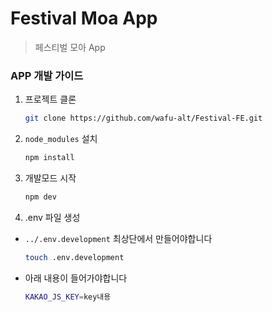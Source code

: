 # Festival Moa App

> 페스티벌 모아 App

### APP 개발 가이드

1. 프로젝트 클론

   ```sh
   git clone https://github.com/wafu-alt/Festival-FE.git
   ```

2. `node_modules` 설치

   ```sh
   npm install
   ```

3. 개발모드 시작

   ```sh
   npm dev
   ```

4. .env 파일 생성

- `../.env.development` 최상단에서 만들어야합니다

  ```sh
  touch .env.development
  ```

- 아래 내용이 들어가야합니다
  ```sh
  KAKAO_JS_KEY=key내용
  ```
